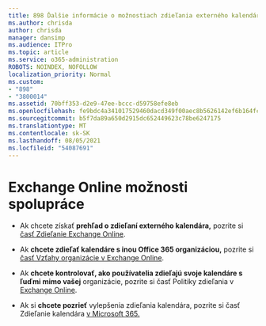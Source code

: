 ```yaml
---
title: 898 Ďalšie informácie o možnostiach zdieľania externého kalendára
ms.author: chrisda
author: chrisda
manager: dansimp
ms.audience: ITPro
ms.topic: article
ms.service: o365-administration
ROBOTS: NOINDEX, NOFOLLOW
localization_priority: Normal
ms.custom:
- "898"
- "3800014"
ms.assetid: 70bff353-d2e9-47ee-bccc-d59758efe8eb
ms.openlocfilehash: fe9bdc4a341017529460dacd349f00aec8b5626142ef6b164fc61ae2581d5584
ms.sourcegitcommit: b5f7da89a650d2915dc652449623c78be6247175
ms.translationtype: MT
ms.contentlocale: sk-SK
ms.lasthandoff: 08/05/2021
ms.locfileid: "54087691"
---
```

# <a name="exchange-online-collaboration-options"></a>Exchange Online možnosti spolupráce

- Ak chcete získať **prehľad o zdieľaní externého kalendára,** pozrite si [časť Zdieľanie Exchange Online](https://technet.microsoft.com/library/jj916670%28v=exchg.150%29.aspx).

- Ak **chcete zdieľať kalendáre s inou Office 365 organizáciou,** pozrite si [časť Vzťahy organizácie v Exchange Online](https://technet.microsoft.com/library/jj916658%28v=exchg.150%29.aspx).

- Ak **chcete kontrolovať, ako používatelia zdieľajú svoje kalendáre s ľuďmi mimo vašej** organizácie, pozrite si časť Politiky zdieľania v [Exchange Online](https://technet.microsoft.com/library/jj916673%28v=exchg.150%29.aspx).

- Ak si **chcete pozrieť** vylepšenia zdieľania kalendára, pozrite si časť Zdieľanie kalendára [v Microsoft 365.](https://support.office.com/article/calendar-sharing-in-microsoft-365-b576ecc3-0945-4d75-85f1-5efafb8a37b4)
